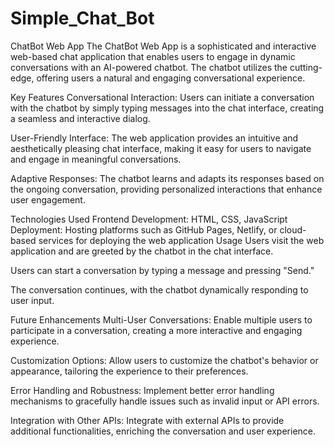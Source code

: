 # Simple_Chat_Bot
ChatBot Web App
The ChatBot Web App is a sophisticated and interactive web-based chat application that enables users to engage in dynamic conversations with an AI-powered chatbot. The chatbot utilizes the cutting-edge, offering users a natural and engaging conversational experience.

Key Features
Conversational Interaction: Users can initiate a conversation with the chatbot by simply typing messages into the chat interface, creating a seamless and interactive dialog.

User-Friendly Interface: The web application provides an intuitive and aesthetically pleasing chat interface, making it easy for users to navigate and engage in meaningful conversations.

Adaptive Responses: The chatbot learns and adapts its responses based on the ongoing conversation, providing personalized interactions that enhance user engagement.

Technologies Used
Frontend Development:
HTML, CSS, JavaScript
Deployment:
Hosting platforms such as GitHub Pages, Netlify, or cloud-based services for deploying the web application
Usage
Users visit the web application and are greeted by the chatbot in the chat interface.

Users can start a conversation by typing a message and pressing "Send."

The conversation continues, with the chatbot dynamically responding to user input.

Future Enhancements
Multi-User Conversations: Enable multiple users to participate in a conversation, creating a more interactive and engaging experience.

Customization Options: Allow users to customize the chatbot's behavior or appearance, tailoring the experience to their preferences.

Error Handling and Robustness: Implement better error handling mechanisms to gracefully handle issues such as invalid input or API errors.

Integration with Other APIs: Integrate with external APIs to provide additional functionalities, enriching the conversation and user experience.
